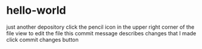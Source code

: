 # hello-world
just another depository
click the pencil icon in the upper right corner of the file view to edit the file
this commit message describes changes that I made
click commit changes button
